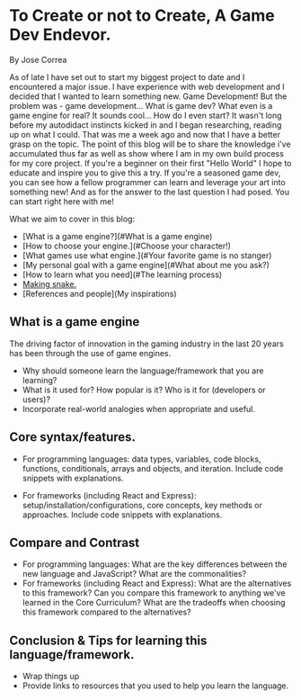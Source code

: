 # To Create or not to Create, A Game Dev Endevor. 

By Jose Correa

As of late I have set out to start my biggest project to date and I encountered a major issue. I have experience with web development and I decided that I wanted to learn something new. Game Development! But the problem was - game development... What is game dev? What even is a game engine for real? It sounds cool... How do I even start? It wasn't long before my autodidact instincts kicked in and I began researching, reading up on what I could. That was me a week ago and now that I have a better grasp on the topic. The point of this blog will be to share the knowledge i've accumulated thus far as well as show where I am in my own build process for my core project. If you're a beginner on their first "Hello World" I hope to educate and inspire you to give this a try. If you're a seasoned game dev, you can see how a fellow programmer can learn and leverage your art into something new! And as for the answer to the last question I had posed. You can start right here with me!  

What we aim to cover in this blog:
* [What is a game engine?](#What is a game engine)
* [How to choose your engine.](#Choose your character!)
* [What games use what engine.](#Your favorite game is no stanger)
* [My personal goal with a game engine](#What about me you ask?)
* [How to learn what you need](#The learning process)
* [Making snake.](example)
* [References and people](My inspirations)


## What is a game engine
The driving factor of innovation in the gaming industry in the last 20 years has been through the use of game engines. 
* Why should someone learn the language/framework that you are learning?
* What is it used for? How popular is it? Who is it for (developers or users)?
* Incorporate real-world analogies when appropriate and useful.

## Core syntax/features. 

* For programming languages: data types, variables, code blocks, functions, conditionals, arrays and objects, and iteration. Include code snippets with explanations.

* For frameworks (including React and Express): setup/installation/configurations, core concepts, key methods or approaches. Include code snippets with explanations.

## Compare and Contrast

* For programming languages: What are the key differences between the new language and JavaScript? What are the commonalities?
* For frameworks (including React and Express): What are the alternatives to this framework? Can you compare this framework to anything we've learned in the Core Curriculum? What are the tradeoffs when choosing this framework compared to the alternatives?

## Conclusion & Tips for learning this language/framework.

* Wrap things up
* Provide links to resources that you used to help you learn the language.
